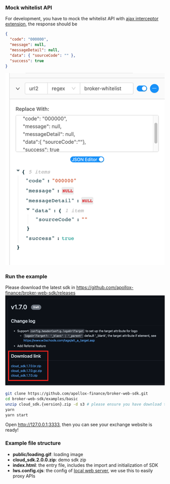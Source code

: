 ### Mock whitelist API

For development, you have to mock the whitelist API with [ajax interceptor extension](https://chrome.google.com/webstore/detail/ajax-interceptor/nhpjggchkhnlbgdfcbgpdpkifemomkpg), the response should be

```json
{
  "code": "000000",
  "message": null,
  "messageDetail": null,
  "data": { "sourceCode": "" },
  "success": true
}
```

![ajax-inteceptor](../../docs/images/ajax-interceptor.png)

### Run the example

Please download the latest sdk in https://github.com/apollox-finance/broker-web-sdk/releases
![download-link](../../docs/images/download-link.png)

```sh
git clone https://github.com/apollox-finance/broker-web-sdk.git
cd broker-web-sdk/examples/basic
unzip cloud_sdk.{version}.zip -d s3 # please ensure you have download the SDK zip file
yarn
yarn start
```

Open http://127.0.0.1:3333, then you can see your exchange website is ready!

### Example file structure

- **public/loading.gif**: loading image
- **cloud_sdk.2.0.0.zip**: demo sdk zip
- **index.html**: the entry file, includes the import and initialization of SDK
- **lws.config.cjs**: the config of [local web server](https://www.npmjs.com/package/local-web-server), we use this to easily proxy APIs
